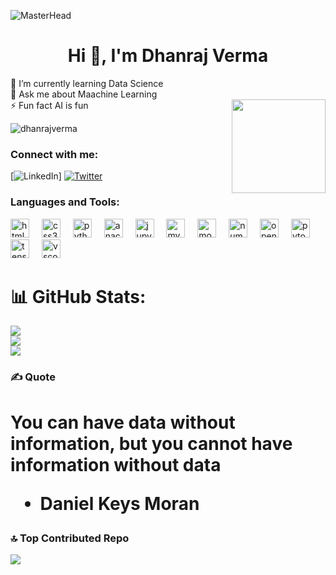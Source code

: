 ![MasterHead]()
<h1 align="center">Hi 👋, I'm Dhanraj Verma</h1>
🔭  I’m currently learning Data Science<br>💬 Ask me about  Maachine Learning<br>⚡ Fun fact AI is fun
<img align="right" height="150" src="https://blog.imarticus.org/wp-content/uploads/2020/06/bh.gif"  />

<p align="left"> <img src="https://komarev.com/ghpvc/?username=SemicolonML&label=Profile%20views&color=0e75b6&style=flat" alt="dhanrajverma" /> </p>
<h3 align="left">Connect with me:</h3>

[![LinkedIn](https://img.shields.io/badge/LinkedIn-%230077B5.svg?logo=linkedin&logoColor=white)] 
[![Twitter](https://img.shields.io/badge/Twitter-%231DA1F2.svg?logo=Twitter&logoColor=white)](https://twitter.com/SemicolonML) 


<h3 align="left">Languages and Tools:</h3>

<div align="left">
  <img src="https://cdn.jsdelivr.net/gh/devicons/devicon/icons/html5/html5-original.svg" height="30" alt="html5 logo"  />
  <img width="12" />
  <img src="https://cdn.jsdelivr.net/gh/devicons/devicon/icons/css3/css3-original.svg" height="30" alt="css3 logo"  />
  <img width="12" />
  <img src="https://cdn.jsdelivr.net/gh/devicons/devicon/icons/python/python-original.svg" height="30" alt="python logo"  />
  <img width="12" />
  <img src="https://cdn.jsdelivr.net/gh/devicons/devicon/icons/anaconda/anaconda-original.svg" height="30" alt="anaconda logo"  />
  <img width="12" />
  <img src="https://cdn.jsdelivr.net/gh/devicons/devicon/icons/jupyter/jupyter-original.svg" height="30" alt="jupyter logo"  />
  <img width="12" />
  <img src="https://cdn.jsdelivr.net/gh/devicons/devicon/icons/mysql/mysql-original.svg" height="30" alt="mysql logo"  />
  <img width="12" />
  <img src="https://cdn.jsdelivr.net/gh/devicons/devicon/icons/mongodb/mongodb-original.svg" height="30" alt="mongodb logo"  />
  <img width="12" />
  <img src="https://cdn.jsdelivr.net/gh/devicons/devicon/icons/numpy/numpy-original.svg" height="30" alt="numpy logo"  />
  <img width="12" />
  <img src="https://cdn.jsdelivr.net/gh/devicons/devicon/icons/opencv/opencv-original.svg" height="30" alt="opencv logo"  />
  <img width="12" />
  <img src="https://cdn.jsdelivr.net/gh/devicons/devicon/icons/pytorch/pytorch-original.svg" height="30" alt="pytorch logo"  />
  <img width="12" />
  <img src="https://cdn.jsdelivr.net/gh/devicons/devicon/icons/tensorflow/tensorflow-original.svg" height="30" alt="tensorflow logo"  />
  <img width="12" />
  <img src="https://cdn.jsdelivr.net/gh/devicons/devicon/icons/vscode/vscode-original.svg" height="30" alt="vscode logo"  />
</div>

# 📊 GitHub Stats:
![](https://github-readme-stats.vercel.app/api?username=SemicolonML&theme=radical&hide_border=false&include_all_commits=true&count_private=false)<br/>
![](https://github-readme-streak-stats.herokuapp.com/?user=SemicolonML&theme=radical&hide_border=false)<br/>
![](https://github-readme-stats.vercel.app/api/top-langs/?username=SemicolonML&theme=radical&hide_border=false&include_all_commits=true&count_private=false&layout=compact)

### ✍️ Quote
<h1> You can have data without information, but you cannot have information without data

- Daniel Keys Moran</h1>
### 🔝 Top Contributed Repo
![](https://github-contributor-stats.vercel.app/api?username=SemicolonML&limit=5&theme=dark&combine_all_yearly_contributions=true)
